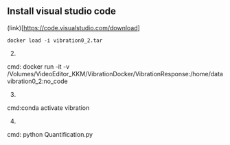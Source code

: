 ## Install visual studio code
(link)[https://code.visualstudio.com/download]


`docker load -i vibration0_2.tar`
    
    
2. 
cmd: docker run -it -v /Volumes/VideoEditor_KKM/VibrationDocker/VibrationResponse:/home/data vibration0_2:no_code

3.
cmd:conda activate vibration


4.
cmd: python Quantification.py
